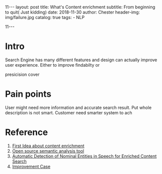 11﻿---
layout:     post
title:      What's Content enrichment
subtitle:   From beginning to quit( Just kidding)
date:       2018-11-30
author:    Chester
header-img: img/failure.jpg
catalog: true
tags:
    - NLP
    
11---
# Intro
Search Engine has many different features and design can actually improve user experience. Either to improve findabilty or 

presicision cover

# Pain points
User might need more information and accurate search result. Put whole description is not smart. Customer need smarter system to ach

# Reference


 1. [First Idea about content enrichment](http://breakthroughanalysis.com/2012/01/25/smart-content-re-viewed-text-analytics-and-semantic-content-enrichment/)
 2. [Open source semantic analysis tool](https://opensemanticsearch.org/etl)
 3. [Automatic Detection of Nominal Entities in Speech for Enriched Content Search](file:///home/chester/Downloads/5862-29771-1-PB.pdf)
 4. [Improvement Case](https://www.iknow.us/projects/content-enrichment-and-search-enhancement)


<!--stackedit_data:
eyJoaXN0b3J5IjpbOTgzMTc2OTg3LDU4NjM0OTI2MCwtNzk4NT
I1NjEzLDE1MDk2NzUwMzcsLTE0NzY4MDM3NTgsLTE1MjQwMTYw
MDBdfQ==
-->